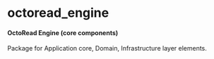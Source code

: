 # octoread_engine

#### OctoRead Engine (core components)

Package for Application core, Domain, Infrastructure layer elements.